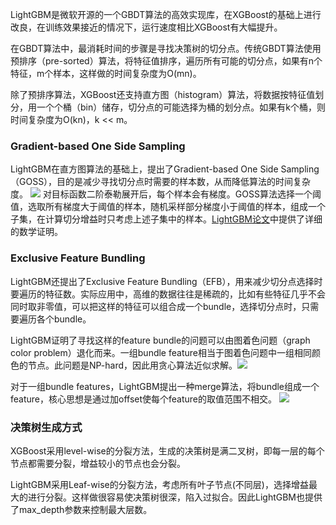 LightGBM是微软开源的一个GBDT算法的高效实现库，在XGBoost的基础上进行改良，在训练效果接近的情况下，运行速度相比XGBoost有大幅提升。

在GBDT算法中，最消耗时间的步骤是寻找决策树的切分点。传统GBDT算法使用预排序（pre-sorted）算法，将特征值排序，遍历所有可能的切分点，如果有n个特征，m个样本，这样做的时间复杂度为O(mn)。

除了预排序算法，XGBoost还支持直方图（histogram）算法，将数据按特征值划分，用一个个桶（bin）储存，切分点的可能选择为桶的划分点。如果有k个桶，则时间复杂度为O(kn)，k << m。

### Gradient-based One Side Sampling
LightGBM在直方图算法的基础上，提出了Gradient-based One Side Sampling（GOSS），目的是减少寻找切分点时需要的样本数，从而降低算法的时间复杂度。
![](goss.png)
对目标函数二阶泰勒展开后，每个样本会有梯度。GOSS算法选择一个阈值，选取所有梯度大于阈值的样本，随机采样部分梯度小于阈值的样本，组成一个子集，在计算切分增益时只考虑上述子集中的样本。[LightGBM论文]()中提供了详细的数学证明。

### Exclusive Feature Bundling
LightGBM还提出了Exclusive Feature Bundling（EFB），用来减少切分点选择时要遍历的特征数。实际应用中，高维的数据往往是稀疏的，比如有些特征几乎不会同时取非零值，可以把这样的特征可以组合成一个bundle，选择切分点时，只需要遍历各个bundle。

LightGBM证明了寻找这样的feature bundle的问题可以由图着色问题（graph color problem）退化而来。一组bundle feature相当于图着色问题中一组相同颜色的节点。此问题是NP-hard，因此用贪心算法近似求解。![](greedy_bundle.png)

对于一组bundle features，LightGBM提出一种merge算法，将bundle组成一个feature，核心思想是通过加offset使每个feature的取值范围不相交。
![](merge.png)

### 决策树生成方式
XGBoost采用level-wise的分裂方法，生成的决策树是满二叉树，即每一层的每个节点都需要分裂，增益较小的节点也会分裂。

LightGBM采用Leaf-wise的分裂方法，考虑所有叶子节点(不同层)，选择增益最大的进行分裂。这样做很容易使决策树很深，陷入过拟合。因此LightGBM也提供了max_depth参数来控制最大层数。